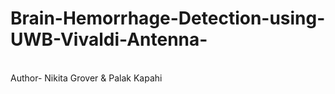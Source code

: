 # Brain-Hemorrhage-Detection-using-UWB-Vivaldi-Antenna-
<br>Author- Nikita Grover & Palak Kapahi</br>
